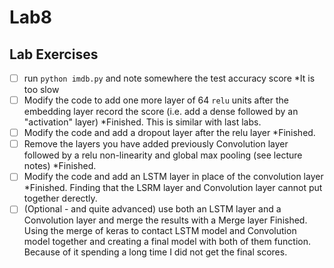 # Lab8



## Lab Exercises 

- [ ] run ``python imdb.py`` and note somewhere the test accuracy score 
 *It is too slow
- [ ] Modify the code to add one more layer of 64 ``relu`` units after the embedding layer record the score (i.e. add a dense followed by an "activation" layer)
*Finished. This is similar with last labs.
- [ ] Modify the code and add a dropout layer after the relu layer
*Finished.
- [ ] Remove the layers you have added previously Convolution layer followed by a relu non-linearity and global max pooling (see lecture notes)
*Finished.
- [ ] Modify the code and add an LSTM layer in place of the convolution layer
*Finished. Finding that the LSRM layer and Convolution layer cannot put together derectly.
- [ ] (Optional - and quite advanced) use both an LSTM layer and a Convolution layer and merge the results with a Merge layer
Finished. Using the merge of keras to contact LSTM model and Convolution model together and creating a final model with both of them function. Because of it spending a long time I did not get the final scores.
